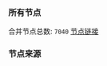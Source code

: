 ### 所有节点
合并节点总数: `7040`
[节点链接](https://github.com/rzhy1/33/raw/master/sub/sub_merge_base64.txt)

### 节点来源
